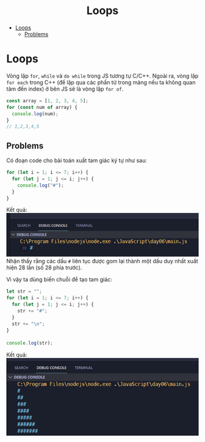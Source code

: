 <link rel='stylesheet' href='../../main.css'>

<div class="title">
    <center><h1 class="bigtitle">Loops</h1></center>
</div>

- [Loops](#loops)
  - [Problems](#problems)

# Loops

Vòng lặp `for`, `while` và `do while` trong JS tương tự C/C++.
Ngoài ra, vòng lặp `for each` trong C++ (để lặp qua các phần tử trong mảng nếu ta không quan tâm đến index) ở bên JS sẽ là vòng lặp `for of`.

```js
const array = [1, 2, 3, 4, 5];
for (const num of array) {
  console.log(num);
}
// 1,2,3,4,5
```

## Problems

Có đoạn code cho bài toán xuất tam giác ký tự như sau:

```js
for (let i = 1; i <= 7; i++) {
  for (let j = 1; j <= i; j++) {
    console.log("#");
  }
}
```

Kết quả:
<img src = "loops1.png">
Nhận thấy rằng các dấu `#` liên tục được gom lại thành một dấu duy nhất xuất hiện 28 lần (số 28 phía trước).

Vì vậy ta dùng biến chuỗi để tạo tam giác:

```js
let str = "";
for (let i = 1; i <= 7; i++) {
  for (let j = 1; j <= i; j++) {
    str += "#";
  }
  str += "\n";
}

console.log(str);
```

Kết quả:
<img src = "loops2.png">
